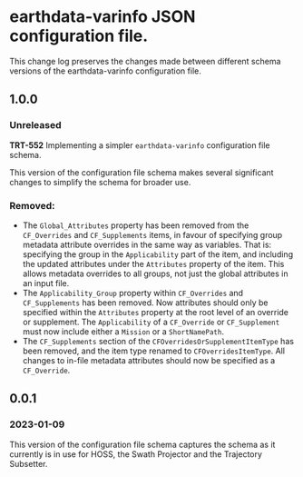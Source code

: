 # earthdata-varinfo JSON configuration file.

This change log preserves the changes made between different schema versions of
the earthdata-varinfo configuration file.

## 1.0.0
### Unreleased

**TRT-552** Implementing a simpler `earthdata-varinfo` configuration file schema.

This version of the configuration file schema makes several significant changes
to simplify the schema for broader use.

### Removed:
* The `Global_Attributes` property has been removed from the `CF_Overrides` and
  `CF_Supplements` items, in favour of specifying group metadata attribute
  overrides in the same way as variables. That is: specifying the group in the
  `Applicability` part of the item, and including the updated attributes under
  the `Attributes` property of the item. This allows metadata overrides to all
  groups, not just the global attributes in an input file.
* The `Applicability_Group` property within `CF_Overrides` and `CF_Supplements`
  has been removed. Now attributes should only be specified within the
  `Attributes` property at the root level of an override or supplement. The
  `Applicability` of a `CF_Override` or `CF_Supplement` must now include either
  a `Mission` or a `ShortNamePath`.
* The `CF_Supplements` section of the `CFOverridesOrSupplementItemType` has
  been removed, and the item type renamed to `CFOverridesItemType`. All changes
  to in-file metadata attributes should now be specified as a `CF_Override`.

## 0.0.1
### 2023-01-09

This version of the configuration file schema captures the schema as it
currently is in use for HOSS, the Swath Projector and the Trajectory Subsetter.
